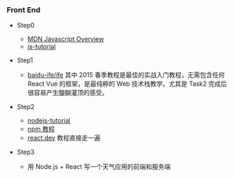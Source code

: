 ### Front End

* Step0
  * [MDN Javascript Overview](https://developer.mozilla.org/zh-CN/docs/Web/JavaScript/Language_overview)
  * [js-tutorial](https://www.runoob.com/js/js-tutorial.html)

* Step1
  * [baidu-ife/ife](https://github.com/baidu-ife/ife/tree/0e2cd86a9dfc0938df3aa3a1c1fd40788c29665d/2015_spring/task) 其中 2015 春季教程是最佳的实战入门教程，无需包含任何 React Vue 的框架，是最纯粹的 Web 技术栈教学。尤其是 Task2 完成后很容易产生醍醐灌顶的感受。

* Step2
  * [nodejs-tutorial](https://www.runoob.com/nodejs/nodejs-tutorial.html)
  * [npm 教程](https://www.runoob.com/nodejs/nodejs-npm.html)
  * [react.dev](https://react.dev/) 教程直接走一遍

* Step3
  * 用 Node.js + React 写一个天气应用的前端和服务端
